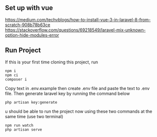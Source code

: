## Set up with vue
https://medium.com/techvblogs/how-to-install-vue-3-in-laravel-8-from-scratch-908b78b63ce <br>
https://stackoverflow.com/questions/69218549/laravel-mix-unknown-option-hide-modules-error

## Run Project
If this is your first time cloning this project, run
```
npm i
npm ci
composer i
```
Copy text in .env.example then create .env file and paste the text to .env file. Then generate laravel key by running the command below
```
php artisan key:generate
```

u should be able to run the project now using these two commands at the same time (use two terminal)
```
npm run watch
php artisan serve
```
